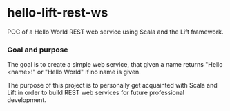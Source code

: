 # hello-lift-rest-ws
POC of a Hello World REST web service using Scala and the Lift framework.

### Goal and purpose

The goal is to create a simple web service, that given a name returns "Hello \<name>!" or "Hello World" if no name is given.

The purpose of this project is to personally get acquainted with Scala and Lift in order to build REST web services for future professional development.
 